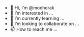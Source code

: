 - 👋 Hi, I’m @mochorak
- 👀 I’m interested in ...
- 🌱 I’m currently learning ...
- 💞️ I’m looking to collaborate on ...
- 📫 How to reach me ...

<!---
mochorak/mochorak is a ✨ special ✨ repository because its `README.md` (this file) appears on your GitHub profile.
You can click the Preview link to take a look at your changes.
--->
